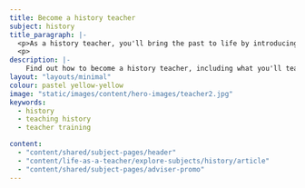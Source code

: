 ```yaml
---
title: Become a history teacher
subject: history
title_paragraph: |-
  <p>As a history teacher, you'll bring the past to life by introducing pupils to key events and significant people. By encouraging the use of critical thinking, you’ll help pupils form their own opinions and uncover new perspectives.</p>
  <p>
description: |-
    Find out how to become a history teacher, including what you'll teach and what funding is available to help you train.
layout: "layouts/minimal"
colour: pastel yellow-yellow
image: "static/images/content/hero-images/teacher2.jpg"
keywords:
  - history
  - teaching history
  - teacher training

content:
  - "content/shared/subject-pages/header"
  - "content/life-as-a-teacher/explore-subjects/history/article"
  - "content/shared/subject-pages/adviser-promo"
---
```

